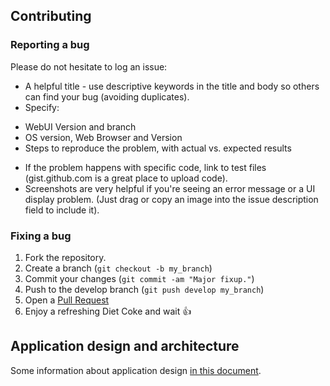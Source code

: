 ## Contributing

### Reporting a bug
Please do not hesitate to log an issue: 
* A helpful title - use descriptive keywords in the title and body so others can find your bug (avoiding duplicates).
* Specify: 
 - WebUI Version and branch
 - OS version, Web Browser and Version
 - Steps to reproduce the problem, with actual vs. expected results
* If the problem happens with specific code, link to test files (gist.github.com is a great place to upload code).
* Screenshots are very helpful if you're seeing an error message or a UI display problem. (Just drag or copy an image into the issue description field to include it).

### Fixing a bug
1. Fork the repository.
2. Create a branch (`git checkout -b my_branch`)
3. Commit your changes (`git commit -am "Major fixup."`)
4. Push to the develop branch (`git push develop my_branch`)
5. Open a [Pull Request](https://github.com/shinken-monitoring/mod-webui/pulls)
6. Enjoy a refreshing Diet Coke and wait :+1:

## Application design and architecture

 Some information about application design [in this document](https://github.com/shinken-monitoring/mod-webui/wiki/Design).

